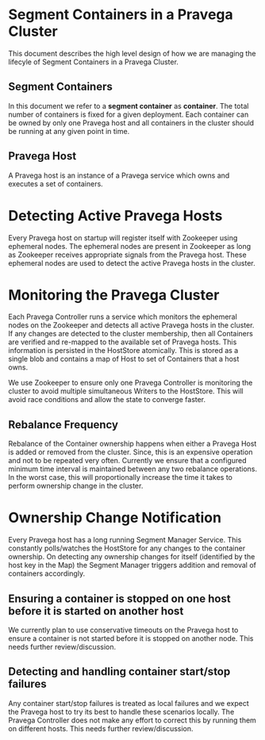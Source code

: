 <!--
Copyright (c) 2017 Dell Inc., or its subsidiaries. All Rights Reserved.

Licensed under the Apache License, Version 2.0 (the "License");
you may not use this file except in compliance with the License.
You may obtain a copy of the License at

    http://www.apache.org/licenses/LICENSE-2.0
-->
# Segment Containers in a Pravega Cluster

This document describes the high level design of how we are managing the lifecyle of Segment Containers in a Pravega Cluster.

## Segment Containers
In this document we refer to a **segment container** as **container**. The total number of containers is fixed for a given deployment. Each container can be owned by only one Pravega host and all containers in the cluster should be running at any given point in time.

## Pravega Host
A Pravega host is an instance of a Pravega service which owns and executes a set of containers.

# Detecting Active Pravega Hosts
Every Pravega host on startup will register itself with Zookeeper using ephemeral nodes. The ephemeral nodes are present in Zookeeper as long as Zookeeper receives appropriate signals from the Pravega host. These ephemeral nodes are used to detect the active Pravega hosts in the cluster.

# Monitoring the Pravega Cluster
Each Pravega Controller runs a service which monitors the ephemeral nodes on the Zookeeper and detects all active Pravega hosts in the cluster.
If any changes are detected to the cluster membership, then all Containers are verified and re-mapped to the available set of Pravega hosts. This information is persisted in the HostStore atomically. This is stored as a single blob and contains a map of Host to set of Containers that a host owns.

We use Zookeeper to ensure only one Pravega Controller is monitoring the cluster to avoid multiple simultaneous Writers to the HostStore. This will avoid race conditions and allow the state to converge faster.

## Rebalance Frequency
Rebalance of the Container ownership happens when either a Pravega Host is added or removed from the cluster. Since, this is an expensive operation and not to be repeated very often. Currently we ensure that a configured minimum time interval is maintained between any two rebalance operations. In the worst case, this will proportionally increase the time it takes to perform ownership change in the cluster.

# Ownership Change Notification
Every Pravega host has a long running Segment Manager Service. This constantly polls/watches the HostStore for any changes to the container ownership. On detecting any ownership changes for itself (identified by the host key in the Map) the Segment Manager triggers addition and removal of containers accordingly.

## Ensuring a container is stopped on one host before it is started on another host
We currently plan to use conservative timeouts on the Pravega host to ensure a container is not started before it is stopped on another node. This needs further review/discussion.

## Detecting and handling container start/stop failures
Any container start/stop failures is treated as local failures and we expect the Pravega host to try its best to handle these scenarios locally. The Pravega Controller does not make any effort to correct this by running them on different hosts. This needs further review/discussion.

